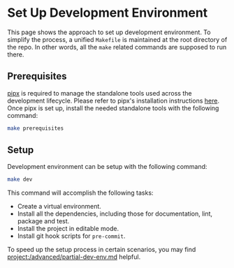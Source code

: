 # Set Up Development Environment

This page shows the approach to set up development environment. To simplify the process, a unified `Makefile` is maintained at the root directory of the repo. In other words, all the `make` related commands are supposed to run there.

## Prerequisites

[pipx](https://pipx.pypa.io/) is required to manage the standalone tools used across the development lifecycle.
Please refer to pipx's installation instructions [here](https://pipx.pypa.io/stable/installation/).
Once pipx is set up, install the needed standalone tools with the following command:

```bash
make prerequisites
```

## Setup

Development environment can be setup with the following command:

```bash
make dev
```

This command will accomplish the following tasks:

- Create a virtual environment.
- Install all the dependencies, including those for documentation, lint, package and test.
- Install the project in editable mode.
- Install git hook scripts for `pre-commit`.

To speed up the setup process in certain scenarios, you may find <project:/advanced/partial-dev-env.md> helpful.
